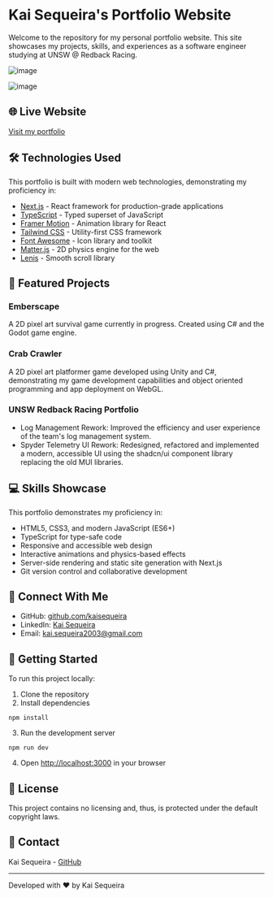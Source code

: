 # Kai Sequeira's Portfolio Website

Welcome to the repository for my personal portfolio website. This site showcases my projects, skills, and experiences as a software engineer studying at UNSW @ Redback Racing.

![image](https://github.com/user-attachments/assets/3fc9a64e-99cc-452d-8aa6-5b21c8f61e7e)

![image](https://github.com/user-attachments/assets/b1c092e0-9962-492b-a9fc-09a7c363aba5)

## 🌐 Live Website

[Visit my portfolio](https://www.kaisequeira.com/)

## 🛠️ Technologies Used

This portfolio is built with modern web technologies, demonstrating my proficiency in:

-   [Next.js](https://nextjs.org/) - React framework for production-grade applications
-   [TypeScript](https://www.typescriptlang.org/) - Typed superset of JavaScript
-   [Framer Motion](https://www.framer.com/motion/) - Animation library for React
-   [Tailwind CSS](https://tailwindcss.com/) - Utility-first CSS framework
-   [Font Awesome](https://fontawesome.com/) - Icon library and toolkit
-   [Matter.js](https://brm.io/matter-js/) - 2D physics engine for the web
-   [Lenis](https://lenis.darkroom.engineering/) - Smooth scroll library

## 🚀 Featured Projects

### Emberscape

A 2D pixel art survival game currently in progress. Created using C# and the Godot game engine.

### Crab Crawler

A 2D pixel art platformer game developed using Unity and C#, demonstrating my game development capabilities and object oriented programming and app deployment on WebGL.

### UNSW Redback Racing Portfolio

-   Log Management Rework: Improved the efficiency and user experience of the team's log management system.
-   Spyder Telemetry UI Rework: Redesigned, refactored and implemented a modern, accessible UI using the shadcn/ui component library replacing the old MUI libraries.

## 💻 Skills Showcase

This portfolio demonstrates my proficiency in:

-   HTML5, CSS3, and modern JavaScript (ES6+)
-   TypeScript for type-safe code
-   Responsive and accessible web design
-   Interactive animations and physics-based effects
-   Server-side rendering and static site generation with Next.js
-   Git version control and collaborative development

## 🔗 Connect With Me

-   GitHub: [github.com/kaisequeira](https://github.com/kaisequeira)
-   LinkedIn: [Kai Sequeira](www.linkedin.com/in/kai-sequeira-3b49602ba)
-   Email: kai.sequeira2003@gmail.com

## 🚀 Getting Started

To run this project locally:

1. Clone the repository
2. Install dependencies

```
npm install
```

3. Run the development server

```
npm run dev
```

4. Open [http://localhost:3000](http://localhost:3000) in your browser

## 📄 License

This project contains no licensing and, thus, is protected under the default copyright laws.

## 🤝 Contact

Kai Sequeira - [GitHub](https://github.com/kaisequeira)

---

Developed with ❤️ by Kai Sequeira
